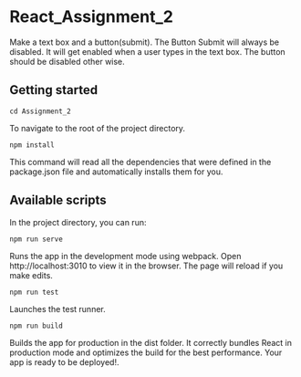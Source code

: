 # React_Assignment_2

Make a text box and a button(submit).
The Button Submit will always be disabled.
It will get enabled when a user types in the text box.
The button should be disabled other wise.

## Getting started
```
cd Assignment_2
```
To navigate to the root of the project directory.

```
npm install
```
This command will read all the dependencies that were defined in the package.json file and automatically installs them for you.

## Available scripts

In the project directory, you can run:

```
npm run serve
```
Runs the app in the development mode using webpack.
Open http://localhost:3010 to view it in the browser.
The page will reload if you make edits.

```
npm run test
```
Launches the test runner.

```
npm run build
```
Builds the app for production in the dist folder.
It correctly bundles React in production mode and optimizes the build for the best performance.
Your app is ready to be deployed!.
